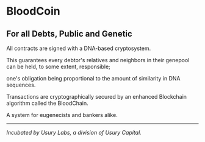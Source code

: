 # BloodCoin
## For all Debts, Public and Genetic

All contracts are signed with a DNA-based cryptosystem.

This guarantees every debtor's relatives and neighbors in their genepool can be held, to some extent, responsible;

one's obligation being proportional to the amount of similarity in DNA sequences. 

Transactions are cryptographically secured by an enhanced Blockchain algorithm called the BloodChain.

A system for eugenecists and bankers alike.

----

_Incubated by Usury Labs, a division of Usury Capital._
